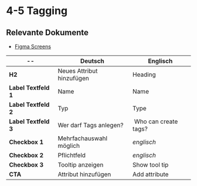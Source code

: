 # 4-5 Tagging

## Relevante Dokumente

* [Figma Screens](https://www.figma.com/file/ObpEGoczbPSUsnoH7aPFLbdy/Workflow-Generator-Screens?node-id=455%3A7908)

-- | Deutsch | Englisch
--- | --- | ---
**H2** | Neues Attribut hinzufügen | Heading
**Label Textfeld 1** | Name | Name
**Label Textfeld 2** | Typ | Type
**Label Textfeld 3** | Wer darf Tags anlegen? | Who can create tags?
**Checkbox 1** | Mehrfachauswahl möglich | *englisch*
**Checkbox 2** | Pflichtfeld | *englisch*
**Checkbox 3** | Tooltip anzeigen | Show tool tip
**CTA** | Attribut hinzufügen | Add attribute